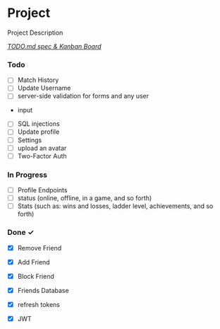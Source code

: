 # Project

Project Description

<em>[TODO.md spec & Kanban Board](https://bit.ly/3fCwKfM)</em>

### Todo

- [ ] Match History  
- [ ] Update Username  
- [ ] server-side validation for forms and any user  
- input  
- [ ] SQL injections  
- [ ] Update profile  
- [ ] Settings  
- [ ] upload an avatar  
- [ ] Two-Factor Auth  

### In Progress

- [ ] Profile Endpoints  
- [ ] status (online, offline, in a game, and so forth)  
- [ ] Stats (such as: wins and losses, ladder level, achievements, and so forth)  

### Done ✓

- [x] Remove Friend  
- [x] Add Friend  
- [x] Block Friend  
- [x] Friends Database  
- [x] refresh tokens  
- [x] JWT  


